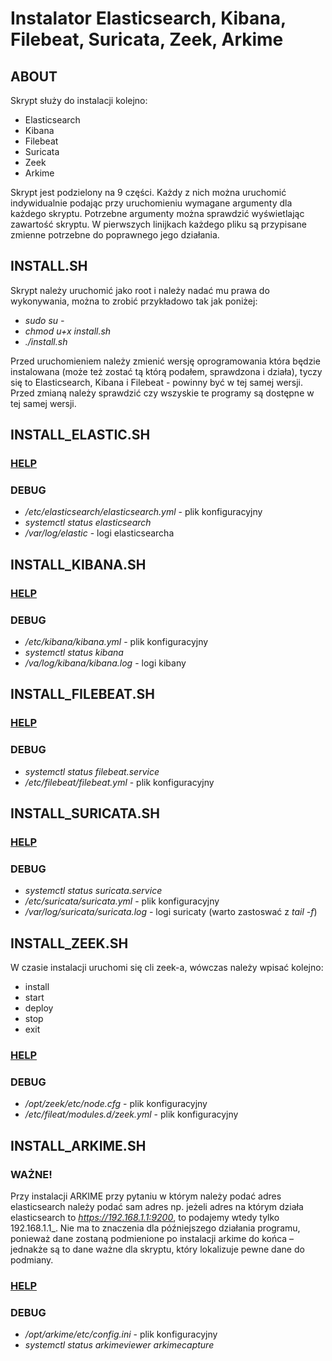 # Instalator Elasticsearch, Kibana, Filebeat, Suricata, Zeek, Arkime

## ABOUT
Skrypt służy do instalacji kolejno:
- Elasticsearch
- Kibana
- Filebeat
- Suricata
- Zeek
- Arkime

Skrypt jest podzielony na 9 części. Każdy z nich można uruchomić indywidualnie 
podając przy uruchomieniu wymagane argumenty dla każdego skryptu. Potrzebne 
argumenty można sprawdzić wyświetlając zawartość skryptu. W pierwszych linijkach 
każdego pliku są przypisane zmienne potrzebne do poprawnego jego działania.

## INSTALL.SH
Skrypt należy uruchomić jako root i należy nadać mu prawa do wykonywania, można 
to zrobić przykładowo tak jak poniżej:

- _sudo su -_
- _chmod u+x install.sh_
- _./install.sh_

Przed uruchomieniem należy zmienić wersję oprogramowania która będzie instalowana 
(może też zostać tą którą podałem, sprawdzona i działa), tyczy się to Elasticsearch, 
Kibana i Filebeat - powinny być w tej samej wersji. Przed zmianą należy sprawdzić czy 
wszyskie te programy są dostępne w tej samej wersji.

## INSTALL_ELASTIC.SH

### [HELP](https://www.elastic.co/guide/en/elasticsearch/reference/current/deb.html)

### DEBUG
- _/etc/elasticsearch/elasticsearch.yml_ - plik konfiguracyjny
- _systemctl status elasticsearch_
- _/var/log/elastic_ - logi elasticsearcha

## INSTALL_KIBANA.SH

### [HELP](https://www.elastic.co/guide/en/elasticsearch/reference/current/deb.html)

### DEBUG 
- _/etc/kibana/kibana.yml_ - plik konfiguracyjny
- _systemctl status kibana_
- _/va/log/kibana/kibana.log_ - logi kibany

## INSTALL_FILEBEAT.SH

### [HELP](https://www.elastic.co/guide/en/beats/filebeat/current/filebeat-installation-configuration.html)

### DEBUG
- _systemctl status filebeat.service_
- _/etc/filebeat/filebeat.yml_ - plik konfiguracyjny

## INSTALL_SURICATA.SH

### [HELP](https://www.digitalocean.com/community/tutorials/how-to-install-suricata-on-ubuntu-20-04)

### DEBUG
- _systemctl status suricata.service_
- _/etc/suricata/suricata.yml_ - plik konfiguracyjny
- _/var/log/suricata/suricata.log_ - logi suricaty (warto zastoswać z _tail -f_)

## INSTALL_ZEEK.SH
W czasie instalacji uruchomi się cli zeek-a, wówczas należy wpisać kolejno:
- install
- start
- deploy
- stop
- exit

### [HELP](https://docs.zeek.org/en/master/quickstart.html)

### DEBUG
- _/opt/zeek/etc/node.cfg_ - plik konfiguracyjny
- _/etc/fileat/modules.d/zeek.yml_ - plik konfiguracyjny

## INSTALL_ARKIME.SH
### **WAŻNE!**
Przy instalacji ARKIME przy pytaniu w którym należy podać adres elasticsearch 
należy podać sam adres np. jeżeli adres na którym działa elasticsearch 
to _https://192.168.1.1:9200_, to podajemy wtedy tylko 192.168.1.1_. 
Nie ma to znaczenia dla późniejszego działania programu, ponieważ dane zostaną 
podmienione po instalacji arkime do końca – jednakże są to dane ważne dla skryptu, 
który lokalizuje pewne dane do podmiany.

### [HELP](https://kifarunix.com/install-arkime-moloch-full-packet-capture-tool-on-ubuntu/)

### DEBUG
- _/opt/arkime/etc/config.ini_ - plik konfiguracyjny
- _systemctl status arkimeviewer arkimecapture_

